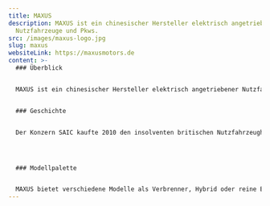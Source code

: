 ```yaml
---
title: MAXUS
description: MAXUS ist ein chinesischer Hersteller elektrisch angetriebener
  Nutzfahrzeuge und Pkws.
src: /images/maxus-logo.jpg
slug: maxus
websiteLink: https://maxusmotors.de
content: >-
  ### Überblick 


  MAXUS ist ein chinesischer Hersteller elektrisch angetriebener Nutzfahrzeuge und Pkws. Das Unternehmen gehört zur Shanghai Automotive Industry Corporation (SAIC), einem der größten Automobilkonzerne Chinas und der siebtgrößte weltweit mit fast 100.000 Mitarbeitern. Um Sicherheit, Innovationen und Antriebstechnologien zu verbessern und die Modellpalette des Nutzfahrzeug-Spezialisten zu erweitern, hat SAIC umgerechnet mehr als zwei Milliarden Euro in MAXUS investiert. Der Markenname setzt sich zusammen aus „MAX“ für Geräumigkeit und unbegrenzte Möglichkeiten sowie „US“ für die Zugänglichkeit für möglichst viele Nutzer.


  ### Geschichte 


  Der Konzern SAIC kaufte 2010 den insolventen britischen Nutzfahrzeughersteller LDV Limited und somit auch die Modellreihe LDV MAXUS. Ein Jahr später wurde die neue Marke MAXUS eingeführt und das erste Modell vorgestellt. 2016 wurde der erste Pkw des Herstellers vorgestellt, welcher ein Jahr später in Serienproduktion ging. 




  ### Modellpalette 


  MAXUS bietet verschiedene Modelle als Verbrenner, Hybrid oder reine Elektrofahrzeuge an. Mit dem eDeliver 3 und dem eDeliver 9 sowie dem EV80 bringt der chinesische Hersteller 3 elektrische Transporter auf den europäischen Markt.
---
```

